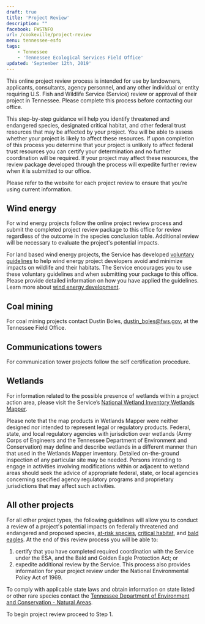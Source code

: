 ```yaml
---
draft: true
title: 'Project Review'
description: ""
facebook: FWSTNFO
url: /cookeville/project-review
menu: tennessee-esfo
tags:
    - Tennessee
    - 'Tennessee Ecological Services Field Office'
updated: 'September 12th, 2019'
---
```


This online project review process is intended for use by landowners, applicants, consultants, agency personnel, and any other individual or entity requiring U.S. Fish and Wildlife Service (Service) review or approval of their project in Tennessee. Please complete this process before contacting our office.

This step-by-step guidance will help you identify threatened and endangered species, designated critical habitat, and other federal trust resources that may be affected by your project. You will be able to assess whether your project is likely to affect these resources.
If upon completion of this process you determine that your project is unlikely to affect federal trust resources you can certify your determination and no further coordination will be required. If your project may affect these resources, the review package developed through the process will expedite further review when it is submitted to our office.

Please refer to the website for each project review to ensure that you’re using current information.

## Wind energy

For wind energy projects follow the online project review process and submit the completed project review package to this office for review regardless of the outcome in the species conclusion table. Additional review will be necessary to evaluate the project's potential impacts.

For land based wind energy projects, the Service has developed [voluntary guidelines](https://www.fws.gov/ecological-services/es-library/pdfs/WEG_final.pdf) to help wind energy project developers avoid and minimize impacts on wildlife and their habitats.  The Service encourages you to use these voluntary guidelines and when submitting your package to this office. Please provide detailed information on how you have applied the guidelines. Learn more about [wind energy development](https://www.fws.gov/windenergy/).

## Coal mining

For coal mining projects contact Dustin Boles, [dustin_boles@fws.gov](mailto:dustin_boles@fws.gov), at the Tennessee Field Office.

## Communications towers

For communication tower projects follow the self certification procedure.

## Wetlands

For information related to the possible presence of wetlands within a project action area, please visit the Service’s [National Wetland Inventory Wetlands Mapper](https://www.fws.gov/wetlands/Data/Mapper.html).

Please note that the map products in Wetlands Mapper were neither designed nor intended to represent legal or regulatory products.  Federal, state, and local regulatory agencies with jurisdiction over wetlands (Army Corps of Engineers and the Tennessee Department of Environment and Conservation) may define and describe wetlands in a different manner than that used in the Wetlands Mapper inventory.   Detailed on-the-ground inspection of any particular site may be needed.  Persons intending to engage in activities involving modifications within or adjacent to wetland areas should seek the advice of appropriate federal, state, or local agencies concerning specified agency regulatory programs and proprietary jurisdictions that may affect such activities.

## All other projects

For all other project types, the following guidelines will allow you to conduct a review of a project's potential impacts on federally threatened and endangered and proposed species, [at-risk species](/endangered-species-act/at-risk-species/), [critical habitat](/endangered-species-act/critical-habitat/), and [bald eagles](/our-services/permits/eagles/).  At the end of this review process you will be able to:

1. certify that you have completed required coordination with the Service under the ESA, and the Bald and Golden Eagle Protection Act; or
2. expedite additional review by the Service.  This process also provides information for your project review under the National Environmental Policy Act of 1969.

To comply with applicable state laws and obtain information on state listed or other rare species contact the [Tennessee Department of Environment and Conservation - Natural Areas](https://tn.gov/assets/entities/environment/attachments/pol_dna_environmental_consultation.pdf).

To begin project review proceed to Step 1.
